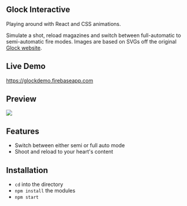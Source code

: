 ## Glock Interactive

Playing around with React and CSS animations. 

Simulate a shot, reload magazines and switch between full-automatic to semi-automatic fire modes. Images are based on SVGs off the original [Glock website](http://19x.glock.us).


## Live Demo

https://glockdemo.firebaseapp.com

## Preview
![](glock.gif)

## Features

- Switch between either semi or full auto mode
- Shoot and reload to your heart's content


## Installation

- ```cd``` into the directory
- ```npm install``` the modules
- ```npm start```

